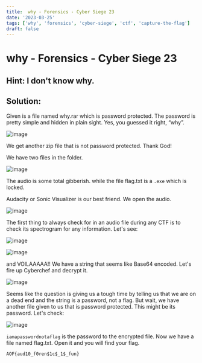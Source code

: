 ```yaml
---
title:  why - Forensics - Cyber Siege 23
date: '2023-03-25'
tags: ['why', 'forensics', 'cyber-siege', 'ctf', 'capture-the-flag']
draft: false
---
```


# why - Forensics - Cyber Siege 23

## Hint: I don't know why.

## Solution:

Given is a file named why.rar which is password protected. The password is pretty simple and hidden in plain sight. Yes, you guessed it right, “why”. 

![image](https://user-images.githubusercontent.com/95119705/221403367-c109ad0f-8da1-4b1b-a5c2-5217304360d0.png)


We get another zip file that is not password protected. Thank God!

We have two files in the folder.

![image](https://user-images.githubusercontent.com/95119705/221403376-bdb0910e-77fd-47b7-abc9-c9b49fa465df.png)

The audio is some total gibberish. while the file flag.txt is a ```.exe``` which is locked. 

Audacity or Sonic Visualizer is our best friend. We open the audio.

![image](https://user-images.githubusercontent.com/95119705/221403389-35e5b656-1690-4a39-ada4-2937c7ff55e4.png)

The first thing to always check for in an audio file during any CTF is to check its spectrogram for any information. Let's see:

![image](https://user-images.githubusercontent.com/95119705/221403403-6baf150b-247f-406f-b560-7eea5b1738bc.png)

![image](https://user-images.githubusercontent.com/95119705/221403409-89b89b50-1cd6-44ad-b529-d8114832a9b5.png)

and VOILAAAAA!! We have a string that seems like Base64 encoded. Let's fire up Cyberchef and decrypt it.

![image](https://user-images.githubusercontent.com/95119705/221403417-daf57ee2-a581-442d-a4b8-09393fd0012b.png)

Seems like the question is giving us a tough time by telling us that we are on a dead end and the string is a password, not a flag. But wait, we have another file given to us that is password protected. This might be its password. Let's check:

![image](https://user-images.githubusercontent.com/95119705/221403431-686661ee-6c89-4638-a8db-242ff28ff8a7.png)

```iamapasswordnotaflag``` is the password to the encrypted file. Now we have a file named flag.txt. Open it and you will find your flag.

```AOF{aud10_f0ren$1c$_1$_fun}```
